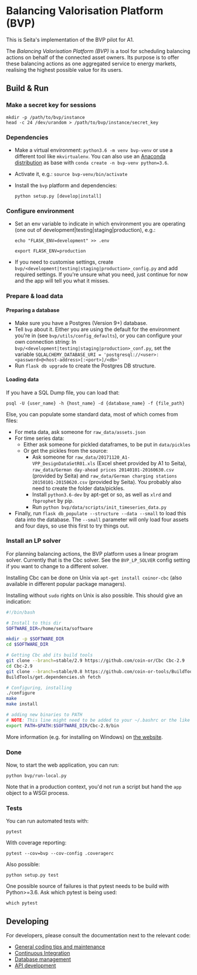 # Balancing Valorisation Platform (BVP)

This is Seita's implementation of the BVP pilot for A1.

The *Balancing Valorisation Platform (BVP)* is a tool for scheduling balancing actions on behalf of the connected asset owners.
Its purpose is to offer these balancing actions as one aggregated service to energy markets, realising the highest possible value for its users.



## Build & Run


### Make a secret key for sessions

    mkdir -p /path/to/bvp/instance
    head -c 24 /dev/urandom > /path/to/bvp/instance/secret_key


### Dependencies

* Make a virtual environment: `python3.6 -m venv bvp-venv` or use a different tool like `mkvirtualenv`. You can also use
  an [Anaconda distribution](https://conda.io/docs/user-guide/tasks/manage-environments.html) as base with `conda create -n bvp-venv python=3.6`.
* Activate it, e.g.: `source bvp-venv/bin/activate`
* Install the `bvp` platform and dependencies:

      python setup.py [develop|install]



### Configure environment

* Set an env variable to indicate in which environment you are operating (one out of development|testing|staging|production), e.g.:

    `echo "FLASK_ENV=development" >> .env`
    
    `export FLASK_ENV=production`
* If you need to customise settings, create `bvp/<development|testing|staging|production>_config.py` and add required settings.
  If you're unsure what you need, just continue for now and the app will tell you what it misses.


### Prepare & load data

#### Preparing a database

* Make sure you have a Postgres (Version 9+) database.
* Tell `bvp` about it. Either you are using the default for the environment you're in (see `bvp/utils/config_defaults`),
   or you can configure your own connection string: In `bvp/<development|testing|staging|production>_conf.py`,
  set the variable `SQLALCHEMY_DATABASE_URI = 'postgresql://<user>:<password>@<host-address>[:<port>]/<db>'`
* Run `flask db upgrade` to create the Postgres DB structure.


#### Loading data

If you have a SQL Dump file, you can load that:

    psql -U {user_name} -h {host_name} -d {database_name} -f {file_path}
    
Else, you can populate some standard data, most of which comes from files:

* For meta data, ask someone for `raw_data/assets.json`
* For time series data: 
  - Either ask someone for pickled dataframes, to be put in `data/pickles`
  - Or get the pickles from the source:
     - Ask someone for `raw_data/20171120_A1-VPP_DesignDataSetR01.xls` (Excel sheet provided by A1 to Seita),
       `raw_data/German day-ahead prices 20140101-20160630.csv` (provided by Seita)
       and `raw_data/German charging stations 20150101-20150620.csv` (provided by Seita).
       You probably also need to create the folder data/pickles.
    - Install `python3.6-dev` by apt-get or so, as well as `xlrd` and `fbprophet` by pip.
    - Run `python bvp/data/scripts/init_timeseries_data.py`
* Finally, run `flask db_populate --structure --data --small` to load this data into the database.
  The `--small` parameter will only load four assets and four days, so use this first to try things out.


### Install an LP solver

For planning balancing actions, the BVP platform uses a linear program solver. Currently that is the Cbc solver. See the `BVP_LP_SOLVER` config setting if you want to change to a different solver.

Installing Cbc can be done on Unix via ``apt-get install coinor-cbc`` (also available in different popular package managers).

Installing without `sudo` rights on Unix is also possible. This should give an indication:

```bash
#!/bin/bash

# Install to this dir
SOFTWARE_DIR=/home/seita/software

mkdir -p $SOFTWARE_DIR
cd $SOFTWARE_DIR

# Getting Cbc abd its build tools
git clone --branch=stable/2.9 https://github.com/coin-or/Cbc Cbc-2.9
cd Cbc-2.9
git clone --branch=stable/0.8 https://github.com/coin-or-tools/BuildTools/
BuildTools/get.dependencies.sh fetch

# Configuring, installing
./configure
make
make install

# adding new binaries to PATH
# NOTE: This line might need to be added to your ~/.bashrc or the like
export PATH=$PATH:$SOFTWARE_DIR/Cbc-2.9/bin
```

More information (e.g. for installing on Windows) on [the website](https://projects.coin-or.org/Cbc).


### Done

Now, to start the web application, you can run:

    python bvp/run-local.py
    
Note that in a production context, you'd not run a script but hand the `app` object to a WSGI process.


### Tests

You can run automated tests with:

    pytest

With coverage reporting:

    pytest --cov=bvp --cov-config .coveragerc

Also possible:

    python setup.py test

One possible source of failures is that pytest needs to be build with Python>=3.6. Ask which pytest is being used:

    which pytest


## Developing

For developers, please consult the documentation next to the relevant code:

* [General coding tips and maintenance](bvp/README.md)
* [Continuous Integration](ci/README.md)
* [Database management](bvp/data/Readme.md)
* [API development](bvp/api/Readme.md)

